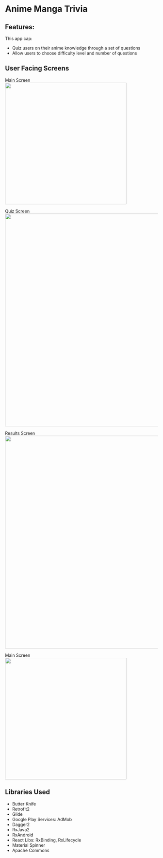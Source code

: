 # Anime Manga Trivia

## Features:
This app cap:
* Quiz users on their anime knowledge through a set of questions
* Allow users to choose difficulty level and number of questions 

## User Facing Screens
Main Screen </br>
<img src="https://user-images.githubusercontent.com/25759516/32713084-7a0ab2ca-c7fc-11e7-909f-17afd56c5071.png" width="400">

Quiz Screen </br>
<img src="https://user-images.githubusercontent.com/25759516/32713087-7cdabefa-c7fc-11e7-9bb9-e798041175b1.png" width="700">

Results Screen </br>
<img src="https://user-images.githubusercontent.com/25759516/32713088-7f958c56-c7fc-11e7-8de9-5d24a154adbf.png" width="700">

Main Screen </br>
<img src="https://user-images.githubusercontent.com/25759516/32713092-82629b2c-c7fc-11e7-983b-905df470ab70.png" width="400">


## Libraries Used
* Butter Knife
* Retrofit2
* Glide
* Google Play Services: AdMob
* Dagger2
* RxJava2
* RxAndroid
* React Libs: RxBinding, RxLifecycle
* Material Spinner
* Apache Commons
